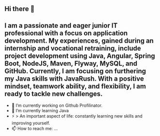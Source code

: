 ## Hi there 👋
## I am a passionate and eager junior IT professional with a focus on application development. My experiences, gained during an internship and vocational retraining, include project development using Java, Angular, Spring Boot, NodeJS, Maven, Flyway, MySQL, and GitHub. Currently, I am focusing on furthering my Java skills with JavaRush. With a positive mindset, teamwork ability, and flexibility, I am ready to tackle new challenges.

<!--
**SwSa2022/SwSa2022** is a ✨ _special_ ✨ repository because its `README.md` (this file) appears on your GitHub profile.

Here are some ideas to get you started:

- 👯 I’m looking to collaborate on ...
- 🤔 I’m looking for help with ...
- 💬 Ask me about ...
- 😄 Pronouns: ...
-->
- 🔭 I’m currently working on Github Profilinator.
- 🌱 I’m currently learning Java
- ⚡ > An important aspect of life: constantly learning new skills and improving yourself.
- 📫 How to reach me: ...

